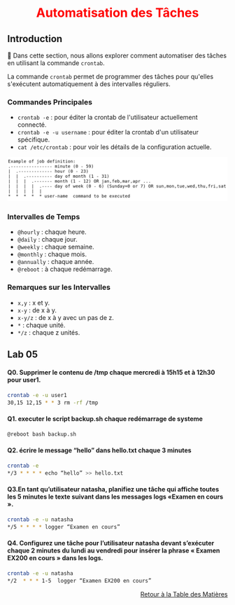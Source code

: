 <h1 align="center" style="color: red;">Automatisation des Tâches</h1>

## Introduction
👋 Dans cette section, nous allons explorer comment automatiser des tâches en utilisant la commande `crontab`.


La commande `crontab` permet de programmer des tâches pour qu'elles s'exécutent automatiquement à des intervalles réguliers.  

### Commandes Principales
- `crontab -e` : pour éditer la crontab de l'utilisateur actuellement connecté.  
- `crontab -e -u username` : pour éditer la crontab d'un utilisateur spécifique.  
- `cat /etc/crontab` : pour voir les détails de la configuration actuelle.
<p align="center">
  <img src="images/Capture.JPG" alt="cap" style="width: 800px;"/>
</p>  


### Intervalles de Temps
- `@hourly` : chaque heure.
- `@daily` : chaque jour.
- `@weekly` : chaque semaine.
- `@monthly` : chaque mois.
- `@annually` : chaque année.
- `@reboot` : à chaque redémarrage.

### Remarques sur les Intervalles
- `x,y` : x et y.
- `x-y` : de x à y.
- `x-y/z` : de x à y avec un pas de z.
- `*` : chaque unité.
- `*/z` : chaque z unités.

## Lab 05
#### Q0. Supprimer le contenu de /tmp chaque mercredi à 15h15 et à 12h30 pour user1.

```bash
crontab -e -u user1
30,15 12,15 * * 3 rm -rf /tmp
```

#### Q1. executer le script backup.sh chaque redémarrage de systeme  
```bash
@reboot bash backup.sh
```

#### Q2. écrire le message “hello” dans hello.txt chaque 3 minutes  

```bash
crontab -e
*/3 * * * * echo “hello” >> hello.txt
```

#### Q3.En tant qu’utilisateur natasha, planifiez une tâche qui affiche toutes les 5 minutes le texte suivant dans les messages logs  «Examen en cours ».

```bash
crontab -e -u natasha
*/5 * * * * logger “Examen en cours”
```

#### Q4. Configurez une tâche pour l’utilisateur natasha devant s’exécuter chaque 2 minutes du lundi au vendredi pour insérer la phrase « Examen EX200 en cours » dans les logs.  

```bash
crontab -e -u natasha
*/2  * * * 1-5  logger “Examen EX200 en cours”
```

<p style="text-align: right;">
  <a href="https://github.com/halekammoun/RHCSA-Training/blob/main/README.md#table-des-matieres">Retour à la Table des Matières</a>
</p>

